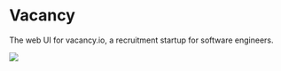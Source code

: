 # Vacancy

The web UI for vacancy.io, a recruitment startup for software engineers.

![](https://raw.githubusercontent.com/owainlewis/vacancy-ui/master/public/images/preview.png)
